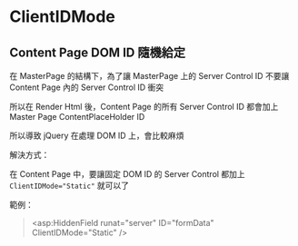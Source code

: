 # ClientIDMode

## Content Page DOM ID 隨機給定

在 MasterPage 的結構下，為了讓 MasterPage 上的 Server Control ID 不要讓 Content Page 內的 Server Control ID 衝突

所以在 Render Html 後，Content Page 的所有 Server Control ID 都會加上 Master Page ContentPlaceHolder ID

所以導致 jQuery 在處理 DOM ID 上，會比較麻煩

解決方式：  

在 Content Page 中，要讓固定 DOM ID 的 Server Control 都加上 `ClientIDMode="Static"` 就可以了

範例：

> <asp:HiddenField runat="server" ID="formData" ClientIDMode="Static" />

